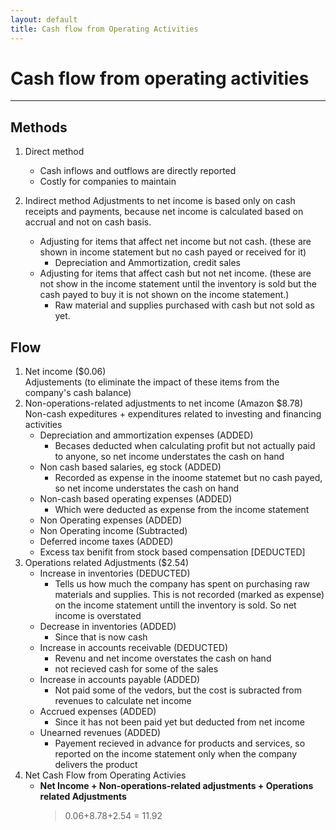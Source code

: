 ```yaml
---
layout: default
title: Cash flow from Operating Activities
---
```


# Cash flow from operating activities
---

## Methods
1. Direct method
    -   Cash inflows and outflows are directly reported
    -   Costly for companies to maintain
2. Indirect method 
    Adjustments to net income is based only on cash receipts and payments, because net income is calculated based on accrual and not on cash basis.
    
    -   Adjusting for items that affect net income but not cash. (these are shown in income statement but no cash payed or received for it)
        +   Depreciation and Ammortization, credit sales
    -   Adjusting for items that affect cash but not net income. (these are not show in the income statement until the inventory is sold but the cash payed to buy it is not shown on the income statement.)
        +   Raw material and supplies purchased with cash but not sold as yet.

## Flow
1. Net income ($0.06)  
    Adjustements (to eliminate the impact of these items from the company's cash balance)
2.  Non-operations-related adjustments to net income (Amazon $8.78)
    Non-cash expeditures + expenditures related to investing and financing activities  
    *   Depreciation and ammortization expenses (ADDED)
        -   Becases deducted when calculating profit but not actually paid to anyone, so net income understates the cash on hand
    *   Non cash based salaries, eg stock (ADDED)
        -   Recorded as expense in the inoome statemet but no cash payed, so net income understates the cash on hand
    *   Non-cash based operating expenses (ADDED)
        -   Which were deducted as expense from the income statement
    *   Non Operating expenses (ADDED)
    *   Non Operating income (Subtracted)
    *   Deferred income taxes (ADDED)
    *   Excess tax benifit from stock based compensation [DEDUCTED]
3.  Operations related Adjustments ($2.54)
    -   Increase in inventories (DEDUCTED)
        +   Tells us how much the company has spent on purchasing raw materials and supplies. This is not recorded (marked as expense) on the income statement untill the inventory is sold. So net income is overstated
    -   Decrease in inventories (ADDED)
        +   Since that is now cash
    -   Increase in accounts receivable (DEDUCTED)
        +   Revenu and net income overstates the cash on hand
        +   not recieved cash for some of the sales
    -   Increase in accounts payable (ADDED)
        +   Not paid some of the vedors, but the cost is subracted from revenues to calculate net income 
    -   Accrued expenses (ADDED)
        +   Since it has not been paid yet but deducted from net income
    -   Unearned revenues (ADDED)
        +   Payement recieved in advance for products and services, so reported on the income statement only when the company delivers the product
4. Net Cash Flow from Operating Activies
    - **Net Income + Non-operations-related adjustments + Operations related Adjustments**  
        > 0.06+8.78+2.54 = 11.92
